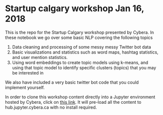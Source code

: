 # Startup calgary workshop Jan 16, 2018

This is the repo for the Startup Calgary workshop presented by Cybera. In these notebook we go over some basic NLP covering the following topics 

1. Data cleaning and processing  of some messy messy Twitter bot data
2. Basic visualizations and statistics such as word maps, hashtag statistics, and user mention statistics.
3. Using word embeddings to create topic models using k-means, and using that topic model to identify specific clusters (topics) that you may be interested in

We also have included a very basic twitter bot code that you could implement yourself. 

In order to clone this workshop content directly into a Jupyter environment hosted by Cybera, click on [this link](http://bit.ly/cybera-startup-calgary-workshop). It will pre-load all the content to hub.jupyter.cybera.ca with no install required. 
